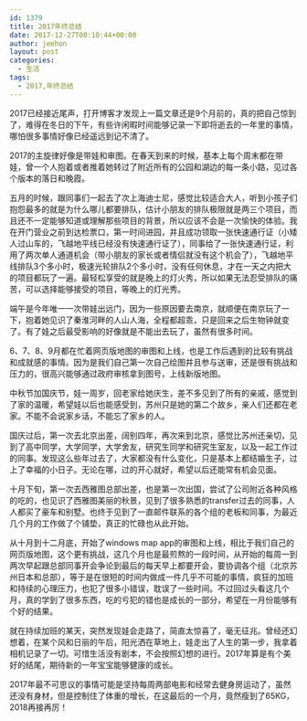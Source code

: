 ```yaml
---
id: 1379
title: 2017年终总结
date: 2017-12-27T00:10:44+00:00
author: jeehon
layout: post
categories:
  - 生活
tags:
  - 2017,年终总结
---
```

2017已经接近尾声，打开博客才发现上一篇文章还是9个月前的，真的把自己惊到了，难得在冬日的下午，有些许闲暇时间能够记录一下即将逝去的一年里的事情，哪怕很多事情好像已经遥远到记不清了。

2017的主旋律好像是带娃和审图。在春天到来的时候，基本上每个周末都在带娃，曾一个人抱着或者推着她转过了附近所有的公园和湖边的每一条小路，见过各个版本的落日和晚霞。

五月的时候，跟同事们一起去了次上海迪士尼，感觉比较适合大人，听到小孩子们抱怨最多的就是为什么哪儿都要排队，估计小朋友的排队极限就是两三个项目，而且还不一定能够知道或理解那些项目的背景，所以应该不会是一次愉快的体验。我在开门营业之前到达检票口，第一时间进园，并且成功领取一张快速通行证（小矮人过山车的，飞越地平线已经没有快速通行证了），同事给了一张快速通行证，利用了两次单人通道机会（带小朋友的家长或者情侣就没有这个机会了），飞越地平线排队3个多小时，极速光轮排队2个多小时，没有任何休息，才在一天之内把大的项目都玩了一遍。最轻松享受的就是晚上的灯火秀，所以如果无法忍受排队的痛苦，可以选择能够接受的项目，等晚上的灯光秀。

端午是今年唯一一次带娃出远门，因为一些原因要去南京，就顺便在南京玩了一下，抱着她见识了秦淮河畔的人山人海，全程都超乖，只是回来之后生物钟就变了。有了娃之后最受影响的好像就是不能出去玩了，虽然有很多时间。

6、7、8、9月都在忙着网页版地图的审图和上线，也是工作后遇到的比较有挑战和成就感的事情。因为是我们自己第一次自己绘图并且参与送审，还是很有挑战和压力的，很高兴能够通过政府审核拿到图号，上线新版地图。

中秋节加国庆节，娃一周岁，回老家给她庆生，差不多见到了所有的亲戚，感觉到了家的温暖，希望娃以后也能感受到，苏州只是她的第二个故乡，亲人们还都在老家。不能不会说家乡话，不能忘了家乡的人。

国庆过后，第一次去北京出差，阔别四年，再次来到北京，感觉比苏州还亲切，见到了高中同学，大学同学，大学舍友，研究生同学和研究生室友，以及一起工作过的同事。发现这么些年过去了，大家都没有什么变化，只是基本上都结婚生子，过上了幸福的小日子。无论在哪，过的开心就好，希望以后还能常有机会见面。

十月下旬，第一次去西雅图总部出差，也是第一次出国，尝试了公司附近各种风格的吃的，也见识了西雅图美丽的秋景，见到了很多熟悉的transfer过去的同事，人人都买了豪车和别墅。也终于见到了一直邮件联系的各个组的老板和同事，为最近几个月的工作做了个铺垫，真正的忙碌也从此开始。

从十月到十二月底，开始了windows map app的审图和上线，相比于我们自己的网页版地图，这个更有挑战，这几个月也是最煎熬的一段时间，从开始的每周一到两次早起跟总部同事开会争论到最后的每天早上都要开会，要协调各个组（北京苏州日本和总部），等于是在很短的时间内做成一件几乎不可能的事情，疯狂的加班和持续的心理压力，也犯了很多小错误，耽误了一些时间。不过回过头看这几个月，真的学到了很多东西，吃的亏犯的错也是成长的一部分，希望在一月份能够有个好的结果。

就在持续加班的某天，突然发现娃会走路了，简直太惊喜了，毫无征兆。曾经还幻想着，在某个风和日丽的午后，阳光洒在草地上，娃走出了人生的第一步，我拿着相机记录了一切。可惜生活没有剧本，不会按照幻想的进行。2017年算是有个美好的结尾，期待新的一年宝宝能够健康的成长。

2017年最不可思议的事情可能是坚持每周两部电影和经常去健身房运动了，虽然还没有身材，但是控制住了体重的增长，在这最后的一个月，竟然瘦到了65KG， 2018再接再厉！